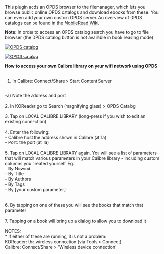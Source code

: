 This plugin adds an OPDS browser to the filemanager, which lets you browse public online OPDS catalogs and download ebooks from these. You can even add your own custom OPDS server. An overview of OPDS catalogs can be found in the [MobileRead Wiki](https://wiki.mobileread.com/wiki/OPDS).

**Note**: In order to access an OPDS catalog search you have to go to file browser (the OPDS catalog button is not available in book reading mode)

[![OPDS catalog](https://github.com/koreader/koreader/wiki/screenshots/screenshot_opds.png)](https://github.com/koreader/koreader/wiki/screenshots/screenshot_opds.png)

[![OPDS catalog](https://github.com/koreader/koreader/wiki/screenshots/screenshot_opds_server.png)](https://github.com/koreader/koreader/wiki/screenshots/screenshot_opds_server.png)



**How to access your own Calibre library on your wifi network using OPDS**
<BR>
<BR>
1. In Calibre:
Connect/Share > Start Content Server
<BR>
-a) Note the address and port
<BR><BR>
2. In KOReader go to Search (magnifying glass) > OPDS Catalog
<BR><BR>
3. Tap on LOCAL CALIBRE LIBRARY (long-press if you wish to edit an existing connection)
<BR><BR>
4. Enter the following:
<BR>
- Calibre host:the address shown in Calibre (at 1a)
<BR>
- Port: the port (at 1a)
<BR><BR>
5. Tap on LOCAL CALIBRE LIBRARY again. You will see a list of parameters that will match various parameters in your Calibre library - including custom columns you created yourself. 
Eg.
<BR>
- By Newest<BR>
- By Title<BR>
- By Authors<BR>
- By Tags<BR>
- By [your custom parameter]<BR>
<BR><BR>
6. By tapping on one of these you will see the books that match that parameter
<BR><BR>
7. Tapping on a book will bring up a dialog to allow you to download it
<BR><BR>
NOTES:<BR>
* If either of these are running, it is not a problem:<BR>
KOReader: the wireless connection (via Tools > Connect)<BR>
Calibre: Connect/Share > 'Wireless device connection'<BR>